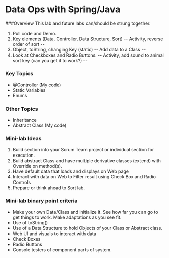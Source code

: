 # Data Ops with Spring/Java

###Overview
This lab and future labs can/should be strung together.

1. Pull code and Demo.
2. Key elements (Data, Controller, Data Structure, Sort)
   -- Activity, reverse order of sort --
3. Object, toString, changing Key (static)
   -- Add data to a Class --
4. Look at Checkboxes and Radio Buttons.
   -- Activity, add sound to animal sort key (can you get it to work?) --

### Key Topics
* @Controller (My code)
* Static Variables
* Enums
### Other Topics
* Inheritance
* Abstract Class (My code)

### Mini-lab Ideas
1. Build  section into your Scrum Team project or individual section for execution.
2. Build abstract Class and have multiple derivative classes (extend) with Override on method(s).
3. Have default data that loads and displays on Web page
4. Interact with data on Web to Filter result using Check Box and Radio Controls
5. Prepare or think ahead to Sort lab.

### Mini-lab binary point criteria
* Make your own Data/Class and initialize it.   See how far you can go  to get things to work.  Make adaptations as you see fit.
* Use of toString()
* Use of a Data Structure to hold Objects of your Class or Abstract class.
* Web UI and visuals to interact with data
* Check Boxes
* Radio Buttons
* Console testers of component parts of system.
